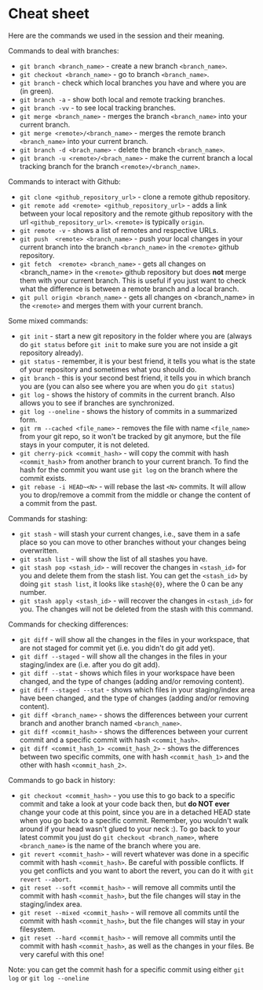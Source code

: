 # Cheat sheet

Here are the commands we used in the session and their meaning.

Commands to deal with branches:

- `git branch <branch_name>` - create a new branch `<branch_name>`.
- `git checkout <branch_name>` - go to branch `<branch_name>`.
- `git branch` - check which local branches you have and where you are (in green).
- `git branch -a` - show both local and remote tracking branches.
- `git branch -vv` - to see local tracking branches.
- `git merge <branch_name>` - merges the branch `<branch_name>` into your current branch.
- `git merge <remote>/<branch_name>` - merges the remote branch `<branch_name>` into your current branch.
- `git branch -d <brach_name>` - delete the branch `<branch_name>`.
- `git branch -u <remote>/<brach_name>` - make the current branch a local tracking branch for the branch `<remote>/<branch_name>`.

Commands to interact with Github:

- `git clone <github_repository_url>` - clone a remote github repository.
- `git remote add <remote> <github_repository_url>` - adds a link between your local repository and the remote github repository with the url `<github_repository_url>`. `<remote>` is typically `origin`.
- `git remote -v` - shows a list of remotes and respective URLs.
- `git push  <remote> <branch_name>` - push your local changes in your current branch into the branch `<branch_name>` in the `<remote>` github repository.
- `git fetch  <remote> <branch_name>` - gets all changes on <branch_name> in the `<remote>` github repository but does **not** merge them with your current branch. This is useful if you just want to check what the difference is between a remote branch and a local branch.
- `git pull origin <branch_name>` - gets all changes on <branch_name> in the `<remote>` and merges them with your current branch.

Some mixed commands:

- `git init` - start a new git repository in the folder where you are (always do `git status` before `git init` to make sure you are not inside a git repository already).
- `git status` - remember, it is your best friend, it tells you what is the state of your repository and sometimes what you should do.
- `git branch` - this is your second best friend, it tells you in which branch you are (you can also see where you are when you do `git status`)
- `git log` - shows the history of commits in the current branch. Also allows you to see if branches are synchronized.
- `git log --oneline` - shows the history of commits in a summarized form.
- `git rm --cached <file_name>` - removes the file with name `<file_name>` from your git repo, so it won't be tracked by git anymore, but the file stays in your computer, it is not deleted.
- `git cherry-pick <commit_hash>` - will copy the commit with hash `<commit_hash`> from another branch to your current branch. To find the hash for the commit you want use `git log` on the branch where the commit exists.
- `git rebase -i HEAD~<N>` - will rebase the last `<N>` commits. It will allow you to drop/remove a commit from the middle or change the content of a commit from the past.

Commands for stashing:

- `git stash` - will stash your current changes, i.e., save them in a safe place so you can move to other branches without your changes being overwritten.
- `git stash list` - will show the list of all stashes you have.
- `git stash pop <stash_id>` - will recover the changes in `<stash_id>` for you and delete them from the stash list. You can get the `<stash_id>` by doing `git stash list`, it looks like `stash@{0}`, where the 0 can be any number.
- `git stash apply <stash_id>` - will recover the changes in `<stash_id>` for you. The changes will not be deleted from the stash with this command.

Commands for checking differences:

- `git diff` - will show all the changes in the files in your workspace, that are not staged for commit yet (i.e. you didn't do git add yet).
- `git diff --staged` - will show all the changes in the files in your staging/index are (i.e. after you do git add).
- `git diff --stat` - shows which files in your workspace have been changed, and the type of changes (adding and/or removing content).
- `git diff --staged --stat` - shows which files in your staging/index area have been changed, and the type of changes (adding and/or removing content).
- `git diff <branch_name>` - shows the differences between your current branch and another branch named `<branch_name>`.
- `git diff <commit_hash>` - shows the differences between your current commit and a specific commit with hash `<commit_hash>`.
- `git diff <commit_hash_1> <commit_hash_2>` - shows the differences between two specific commits, one with hash `<commit_hash_1>` and the other with hash `<commit_hash_2>`.

Commands to go back in history:

- `git checkout <commit_hash>` - you use this to go back to a specific commit and take a look at your code back then, but **do NOT ever** change your code at this point, since you are in a detached HEAD state when you go back to a specific commit. Remember, you wouldn't walk around if your head wasn't glued to your neck :). To go back to your latest commit you just do `git checkout <branch_name>`, where `<branch_name>` is the name of the branch where you are.
- `git revert <commit_hash>` - will revert whatever was done in a specific commit with hash `<commit_hash>`. Be careful with possible conflicts. If you get conflicts and you want to abort the revert, you can do it with `git revert --abort`.
- `git reset --soft <commit_hash>` - will remove all commits until the commit with hash `<commit_hash>`, but the file changes will stay in the staging/index area.
- `git reset --mixed <commit_hash>` - will remove all commits until the commit with hash `<commit_hash>`, but the file changes will stay in your filesystem.
- `git reset --hard <commit_hash>` - will remove all commits until the commit with hash `<commit_hash>`, as well as the changes in your files. Be very careful with this one!

Note: you can get the commit hash for a specific commit using either `git log` or `git log --oneline`
